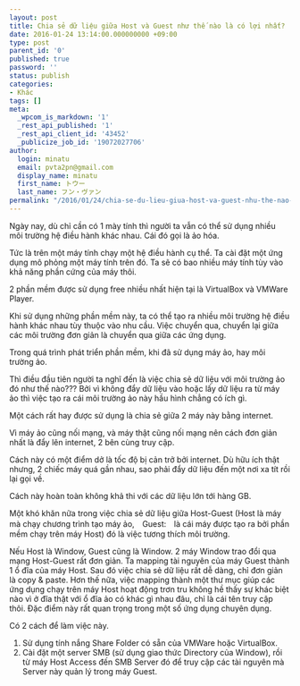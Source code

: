 ```yaml
---
layout: post
title: Chia sẻ dữ liệu giữa Host và Guest như thế nào là có lợi nhất?
date: 2016-01-24 13:14:00.000000000 +09:00
type: post
parent_id: '0'
published: true
password: ''
status: publish
categories:
- Khác
tags: []
meta:
  _wpcom_is_markdown: '1'
  _rest_api_published: '1'
  _rest_api_client_id: '43452'
  _publicize_job_id: '19072027706'
author:
  login: minatu
  email: pvta2pn@gmail.com
  display_name: minatu
  first_name: トウー
  last_name: フン・ヴァン
permalink: "/2016/01/24/chia-se-du-lieu-giua-host-va-guest-nhu-the-nao-la-co-loi-nhat/"
---
```

Ngày nay, dù chỉ cần có 1 mày tính thì người ta vẫn có thể sử dụng nhiều môi trường hệ điều hành khác nhau. Cái đó gọi là ảo hóa.

Tức là trên một máy tính chạy một hệ điều hành cụ thể. Ta cài đặt một ứng dụng mô phỏng một máy tính trên đó. Ta sẽ có bao nhiều máy tính tùy vào khả năng phần cứng của máy thôi.

2 phần mềm được sử dụng free nhiều nhất hiện tại là VirtualBox và VMWare Player.

Khi sử dụng những phần mềm này, ta có thể tạo ra nhiều môi trường hệ điều hành khác nhau tùy thuộc vào nhu cầu. Việc chuyển qua, chuyển lại giữa các môi trường đơn giản là chuyển qua giữa các ứng dụng.

Trong quá trình phát triển phần mềm, khi đã sử dụng máy ảo, hay môi trường ảo.

Thì điều đầu tiên người ta nghĩ đến là việc chia sẻ dữ liệu với môi trường ảo đó như thế nào??? Bởi vì không đẩy dữ liệu vào hoặc lấy dữ liệu ra từ máy ảo thì việc tạo ra cái môi trường ảo này hầu hình chẳng có ích gì.

Một cách rất hay được sử dụng là chia sẻ giữa 2 máy này bằng internet.

Vì máy ảo cũng nối mạng, và máy thật cũng nối mạng nên cách đơn giản nhất là đẩy lên internet, 2 bên cùng truy cập.

Cách này có một điểm dở là tốc độ bị cản trở bởi internet. Dù hữu ích thật nhưng, 2 chiếc máy quá gần nhau, sao phải đẩy dữ liệu đến một nơi xa tít rồi lại gọi về.

Cách này hoàn toàn không khả thi với các dữ liệu lớn tới hàng GB.

Một khó khăn nữa trong việc chia sẻ dữ liệu giữa Host-Guest (Host là máy mà chạy chương trình tạo máy ảo,　Guest:　là cái máy được tạo ra bởi phần mềm chạy trên máy Host) đó là việc tương thích môi trường.

Nếu Host là Window, Guest cũng là Window. 2 máy Window trao đổi qua mạng Host-Guest rất đơn giản. Ta mapping tài nguyên của máy Guest thành 1 ổ đĩa của máy Host. Sau đó việc chia sẻ dữ liệu rất dễ dàng, chỉ đơn giản là copy & paste. Hơn thế nữa, việc mapping thành một thư mục giúp các ứng dụng chạy trên máy Host hoạt động trơn tru không hề thấy sự khác biệt nào vì ở đĩa thật với ổ đĩa ảo có khác gì nhau đâu, chỉ là cái tên truy cập thôi. Đặc điểm này rất quan trọng trong một số ứng dụng chuyên dụng.

Có 2 cách để làm việc này.

1.  Sử dụng tính nắng Share Folder có sẵn của VMWare hoặc VirtualBox.
2.  Cài đặt một server SMB (sử dụng giao thức Directory của Window), rồi từ máy Host Access đến SMB Server đó để truy cập các tài nguyên mà Server này quản lý trong máy Guest.